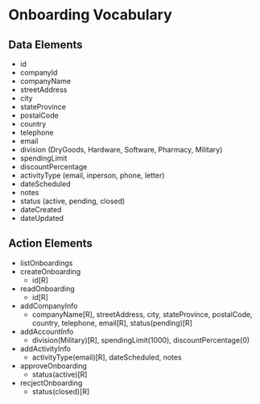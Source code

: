 # Onboarding Vocabulary

## Data Elements
 * id
 * companyId
 * companyName
 * streetAddress
 * city
 * stateProvince
 * postalCode
 * country
 * telephone
 * email
 * division (DryGoods, Hardware, Software, Pharmacy, Military)
 * spendingLimit
 * discountPercentage
 * activityType (email, inperson, phone, letter)
 * dateScheduled
 * notes
 * status (active, pending, closed)
 * dateCreated
 * dateUpdated

## Action Elements
 
 * listOnboardings
 * createOnboarding
   * id[R]
 * readOnboarding
   * id[R]
 * addCompanyInfo
   * companyName[R], streetAddress, city, stateProvince, postalCode, country, telephone, email[R], status(pending)[R]
 * addAccountInfo
   * division(Military)[R], spendingLimit(1000), discountPercentage(0)
 * addActivityInfo
   * activityType(email)[R], dateScheduled, notes
 * approveOnboarding
   * status(active)[R]
 * recjectOnboarding
   * status(closed)[R]

